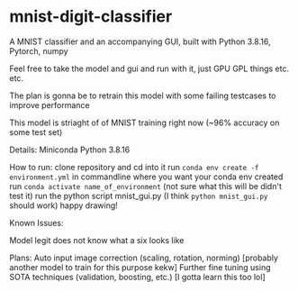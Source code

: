 # mnist-digit-classifier
 A MNIST classifier and an accompanying GUI, built with Python 3.8.16, Pytorch, numpy

 Feel free to take the model and gui and run with it, just GPU GPL things etc. etc.

 The plan is gonna be to retrain this model with some failing testcases to improve performance

 This model is striaght of of MNIST training right now (~96% accuracy on some test set)

 Details:
 Miniconda
 Python 3.8.16

 How to run:
 clone repository and cd into it
 run `conda env create -f environment.yml` in commandline where you want your conda env created
 run `conda activate name_of_environment` (not sure what this will be didn't test it)
 run the python script mnist_gui.py (I think `python mnist_gui.py` should work)
 happy drawing!

 Known Issues:

 Model legit does not know what a six looks like

 Plans:
 Auto input image correction (scaling, rotation, norming) [probably another model to train for this purpose kekw]
 Further fine tuning using SOTA techniques (validation, boosting, etc.) [I gotta learn this too lol]